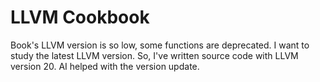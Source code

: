 # LLVM Cookbook

Book's LLVM version is so low, some functions are deprecated. I want to study the latest LLVM version. So, I've written source code with LLVM version 20. AI helped with the version update.
